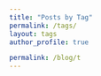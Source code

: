 ```yaml
---
title: "Posts by Tag"
permalink: /tags/
layout: tags
author_profile: true

permalink: /blog/t
---
```

